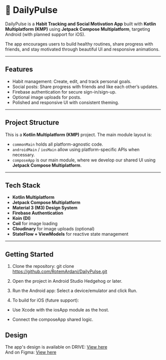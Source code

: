 # 📱 DailyPulse

DailyPulse is a **Habit Tracking and Social Motivation App** built with **Kotlin Multiplatform (KMP)** using **Jetpack Compose Multiplatform**, targeting Android (with planned support for iOS).

The app encourages users to build healthy routines, share progress with friends, and stay motivated through beautiful UI and responsive animations.

---

## Features

- Habit management: Create, edit, and track personal goals.
- Social posts: Share progress with friends and like each other’s updates.
- Firebase authentication for secure sign-in/sign-up.
- Optional image uploads for posts.
- Polished and responsive UI with consistent theming.

---

## Project Structure

This is a **Kotlin Multiplatform (KMP)** project. The main module layout is:

- `commonMain` holds all platform-agnostic code.
- `androidMain` / `iosMain` allow using platform-specific APIs when necessary.
- `composeApp` is our main module, where we develop our shared UI using **Jetpack Compose Multiplatform**.

---

## Tech Stack

- **Kotlin Multiplatform**
- **Jetpack Compose Multiplatform**
- **Material 3 (M3) Design System**
- **Firebase Authentication**
- **Koin (DI)**
- **Coil** for image loading
- **Cloudinary** for image uploads (optional)
- **StateFlow + ViewModels** for reactive state management

---

## Getting Started

1. Clone the repository:
   git clone https://github.com/RotemArdani/DailyPulse.git
2. Open the project in Android Studio Hedgehog or later.

3. Run the Android app: Select a device/emulator and click Run.

4. To build for iOS (future support):

- Use Xcode with the iosApp module as the host.

- Connect the composeApp shared logic.


## Design
The app's design is available on DRIVE: [View here](https://drive.google.com/file/d/1smp1zKe6_BhxUputIAwQAU6BlzdE1xJp/view?usp=sharing)  
And on Figma: [View here](https://www.figma.com/board/0kVkL4V89N8KwLKAig0GKn/FigJam-basics?node-id=0-1&t=hPdegU0FgXzdBmc6-1 )
